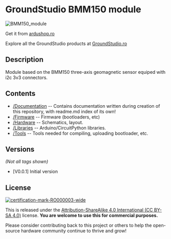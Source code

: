 GroundStudio BMM150 module
====================================
![BMM150_module](https://github.com/GroundStudio/GroundStudio_BMM150_module/assets/77836107/0b39e4d2-e6af-46d0-be42-3dd7c00b4d8f)

Get it from [ardushop.ro](https://ardushop.ro/ro/118-groundstudio)

Explore all the GroundStudio products at [GroundStudio.ro](https://groundstudio.ro/)

Description
-------------------
Module based on the BMM150 three-axis geomagnetic sensor equiped with i2c 3v3 connectors.

Contents
-------------------

* [/Documentation](https://github.com/GroundStudio/GroundStudio_BMM150_module/tree/main/Documentation) -- Contains documentation written during creation of this repository, with readme.md index of its own!
* [/Firmware](https://github.com/GroundStudio/GroundStudio_BMM150_module/tree/main/Firmware) -- Firmware (bootloaders, etc)
* [/Hardware](https://github.com/GroundStudio/GroundStudio_BMM150_module/tree/main/Hardware) -- Schematics, layout.
* [/Libraries](https://github.com/GroundStudio/GroundStudio_BMM150_module/tree/main/Libraries) -- Arduino/CircuitPython libraries. 
* [/Tools](https://github.com/GroundStudio/GroundStudio_BMM150_module) -- Tools needed for compiling, uploading bootloader, etc.

Versions
-------------------
*(Not all tags shown)*
* [V0.0.1] Initial version

License
-------------------
[![certification-mark-RO000003-wide](https://github.com/GroundStudio/GroundStudio_BMM150_module/assets/77836107/d1cea819-71d2-41a9-a2aa-84d27913c22f)](https://certification.oshwa.org/ro000003.html)

This is released under the [Attribution-ShareAlike 4.0 International (CC BY-SA 4.0)](https://creativecommons.org/licenses/by-sa/4.0/) license. 
**You are welcome to use this for commercial purposes.**

Please consider contributing back to this project or others to help the open-source hardware community continue to thrive and grow! 
